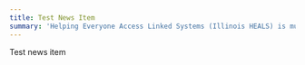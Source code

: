 ```yaml
---
title: Test News Item
summary: 'Helping Everyone Access Linked Systems (Illinois HEALS) is multi-year initiative to address child and youth victimization.'
---
```


Test news item
